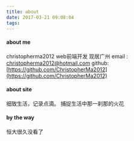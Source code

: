 ```yaml
---
title: about
date: 2017-03-21 09:08:04
tags: 
---
```






#### about me 


christopherma2012
web前端开发
现居广州
email : christopherma2012@hotmail.com 
github: [https://github.com/ChristopherMa2012](https://github.com/ChristopherMa2012)


#### about site 

 细致生活，记录点滴。
 捕捉生活中那一刹那的火花  


#### by the way 
 恒大很久没看了